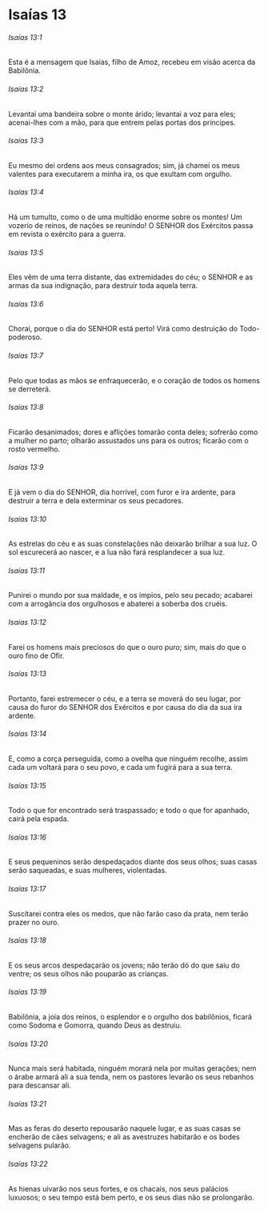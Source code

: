 # Isaías 13

###### Isaías 13:1

Esta é a mensagem que Isaías, filho de Amoz, recebeu em visão acerca da Babilônia.

###### Isaías 13:2

Levantai uma bandeira sobre o monte árido; levantai a voz para eles; acenai-lhes com a mão, para que entrem pelas portas dos príncipes.

###### Isaías 13:3

Eu mesmo dei ordens aos meus consagrados; sim, já chamei os meus valentes para executarem a minha ira, os que exultam com orgulho.

###### Isaías 13:4

Há um tumulto, como o de uma multidão enorme sobre os montes! Um vozerio de reinos, de nações se reunindo! O SENHOR dos Exércitos passa em revista o exército para a guerra.

###### Isaías 13:5

Eles vêm de uma terra distante, das extremidades do céu; o SENHOR e as armas da sua indignação, para destruir toda aquela terra.

###### Isaías 13:6

Chorai, porque o dia do SENHOR está perto! Virá como destruição do Todo-poderoso.

###### Isaías 13:7

Pelo que todas as mãos se enfraquecerão, e o coração de todos os homens se derreterá.

###### Isaías 13:8

Ficarão desanimados; dores e aflições tomarão conta deles; sofrerão como a mulher no parto; olharão assustados uns para os outros; ficarão com o rosto vermelho.

###### Isaías 13:9

E já vem o dia do SENHOR, dia horrível, com furor e ira ardente, para destruir a terra e dela exterminar os seus pecadores.

###### Isaías 13:10

As estrelas do céu e as suas constelações não deixarão brilhar a sua luz. O sol escurecerá ao nascer, e a lua não fará resplandecer a sua luz.

###### Isaías 13:11

Punirei o mundo por sua maldade, e os ímpios, pelo seu pecado; acabarei com a arrogância dos orgulhosos e abaterei a soberba dos cruéis.

###### Isaías 13:12

Farei os homens mais preciosos do que o ouro puro; sim, mais do que o ouro fino de Ofir.

###### Isaías 13:13

Portanto, farei estremecer o céu, e a terra se moverá do seu lugar, por causa do furor do SENHOR dos Exércitos e por causa do dia da sua ira ardente.

###### Isaías 13:14

E, como a corça perseguida, como a ovelha que ninguém recolhe, assim cada um voltará para o seu povo, e cada um fugirá para a sua terra.

###### Isaías 13:15

Todo o que for encontrado será traspassado; e todo o que for apanhado, cairá pela espada.

###### Isaías 13:16

E seus pequeninos serão despedaçados diante dos seus olhos; suas casas serão saqueadas, e suas mulheres, violentadas.

###### Isaías 13:17

Suscitarei contra eles os medos, que não farão caso da prata, nem terão prazer no ouro.

###### Isaías 13:18

E os seus arcos despedaçarão os jovens; não terão dó do que saiu do ventre; os seus olhos não pouparão as crianças.

###### Isaías 13:19

Babilônia, a joia dos reinos, o esplendor e o orgulho dos babilônios, ficará como Sodoma e Gomorra, quando Deus as destruiu.

###### Isaías 13:20

Nunca mais será habitada, ninguém morará nela por muitas gerações; nem o árabe armará ali a sua tenda, nem os pastores levarão os seus rebanhos para descansar ali.

###### Isaías 13:21

Mas as feras do deserto repousarão naquele lugar, e as suas casas se encherão de cães selvagens; e ali as avestruzes habitarão e os bodes selvagens pularão.

###### Isaías 13:22

As hienas uivarão nos seus fortes, e os chacais, nos seus palácios luxuosos; o seu tempo está bem perto, e os seus dias não se prolongarão.

